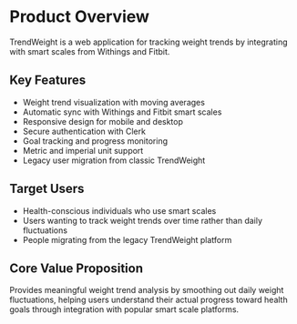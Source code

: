 # Product Overview

TrendWeight is a web application for tracking weight trends by integrating with smart scales from Withings and Fitbit.

## Key Features

- Weight trend visualization with moving averages
- Automatic sync with Withings and Fitbit smart scales
- Responsive design for mobile and desktop
- Secure authentication with Clerk
- Goal tracking and progress monitoring
- Metric and imperial unit support
- Legacy user migration from classic TrendWeight

## Target Users

- Health-conscious individuals who use smart scales
- Users wanting to track weight trends over time rather than daily fluctuations
- People migrating from the legacy TrendWeight platform

## Core Value Proposition

Provides meaningful weight trend analysis by smoothing out daily weight fluctuations, helping users understand their actual progress toward health goals through integration with popular smart scale platforms.

